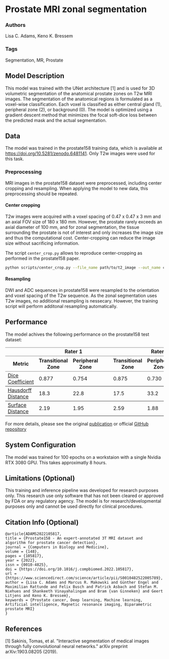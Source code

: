 # Prostate MRI zonal segmentation

### **Authors**

Lisa C. Adams, Keno K. Bressem

### **Tags**

Segmentation, MR, Prostate

## **Model Description**
This model was trained with the UNet architecture [1] and is used for 3D volumetric segmentation of the anatomical prostate zones on T2w MRI images. The segmentation of the anatomical regions is formulated as a voxel-wise classification. Each voxel is classified as either central gland (1), peripheral zone (2), or background (0). The model is optimized using a gradient descent method that minimizes the focal soft-dice loss between the predicted mask and the actual segmentation.

## **Data**
The model was trained in the prostate158 training data, which is available at https://doi.org/10.5281/zenodo.6481141. Only T2w images were used for this task. 


### **Preprocessing**
MRI images in the prostate158 dataset were preprocessed, including center cropping and resampling. When applying the model to new data, this preprocessing should be repeated. 

#### **Center cropping**
T2w images were acquired with a voxel spacing of 0.47 x 0.47 x 3 mm and an axial FOV size of 180 x 180 mm. However, the prostate rarely exceeds an axial diameter of 100 mm, and for zonal segmentation, the tissue surrounding the prostate is not of interest and only increases the image size and thus the computational cost. Center-cropping can reduce the image size without sacrificing information. 

The script `center_crop.py` allows to reproduce center-cropping as performed in the prostate158 paper. 

```bash
python scripts/center_crop.py --file_name path/to/t2_image --out_name cropped_t2
```

#### **Resampling**
DWI and ADC sequences in prostate158 were resampled to the orientation and voxel spacing of the T2w sequence. As the zonal segmentation uses T2w images, no additional resampling is nessecary. However, the training script will perform additonal resampling automatically. 


## **Performance**
The model achives the following performance on the prostate158 test dataset: 

<table border=1 frame=void rules=rows>
    <thead>
        <tr>
            <td></td>
            <td colspan = 3><b><center>Rater 1</center></b></td>
            <td>&emsp;</td>
            <td colspan = 3><b><center>Rater 2</center></b></td>
        </tr>
        <tr>
            <th>Metric</th>
            <th>Transitional Zone</th>
            <th>Peripheral Zone</th>
            <th>&emsp;</th>
            <th>Transitional Zone</th>
            <th>Peripheral Zone</th>
        </tr>
    </thead>
    <tbody>
        <tr>
            <td><a href='https://en.wikipedia.org/wiki/S%C3%B8rensen%E2%80%93Dice_coefficient'>Dice Coefficient </a></td>
            <td> 0.877</td>
            <td> 0.754</td>
            <td>&emsp;</td>
            <td> 0.875</td>
            <td> 0.730</td>
        </tr>
        <tr>
            <td><a href='https://en.wikipedia.org/wiki/Hausdorff_distance'>Hausdorff Distance </a></td>
            <td> 18.3</td>
            <td> 22.8</td>
            <td>&emsp;</td>
            <td> 17.5</td>
            <td> 33.2</td>
        </tr>
        <tr>
            <td><a href='https://github.com/deepmind/surface-distance'>Surface Distance </a></td>
            <td> 2.19</td>
            <td> 1.95</td>
            <td>&emsp;</td>
            <td> 2.59</td>
            <td> 1.88</td>
        </tr>
    </tbody>
</table>

For more details, please see the original [publication](https://doi.org/10.1016/j.compbiomed.2022.105817) or official [GitHub repository](https://github.com/kbressem/prostate158) 


## **System Configuration**
The model was trained for 100 epochs on a workstaion with a single Nvidia RTX 3080 GPU. This takes approximatly 8 hours.

## **Limitations** (Optional)

This training and inference pipeline was developed for research purposes only. This research use only software that has not been cleared or approved by FDA or any regulatory agency. The model is for research/developmental purposes only and cannot be used directly for clinical procedures.

## **Citation Info** (Optional)

```
@article{ADAMS2022105817,
title = {Prostate158 - An expert-annotated 3T MRI dataset and algorithm for prostate cancer detection},
journal = {Computers in Biology and Medicine},
volume = {148},
pages = {105817},
year = {2022},
issn = {0010-4825},
doi = {https://doi.org/10.1016/j.compbiomed.2022.105817},
url = {https://www.sciencedirect.com/science/article/pii/S0010482522005789},
author = {Lisa C. Adams and Marcus R. Makowski and Günther Engel and Maximilian Rattunde and Felix Busch and Patrick Asbach and Stefan M. Niehues and Shankeeth Vinayahalingam and Bram {van Ginneken} and Geert Litjens and Keno K. Bressem},
keywords = {Prostate cancer, Deep learning, Machine learning, Artificial intelligence, Magnetic resonance imaging, Biparametric prostate MRI}
}
```

## **References** 

[1] Sakinis, Tomas, et al. "Interactive segmentation of medical images through fully convolutional neural networks." arXiv preprint arXiv:1903.08205 (2019).

